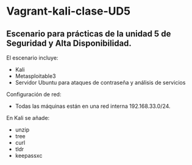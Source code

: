 # Vagrant-kali-clase-UD5
## Escenario para prácticas de la unidad 5 de Seguridad y Alta Disponibilidad. 

El escenario incluye:
- Kali
- Metasploitable3
- Servidor Ubuntu para ataques de contraseña y análisis de servicios

Configuración de red:
- Todas las máquinas están en una red interna 192.168.33.0/24.

En Kali se añade:
- unzip
- tree
- curl
- tldr
- keepassxc
  
